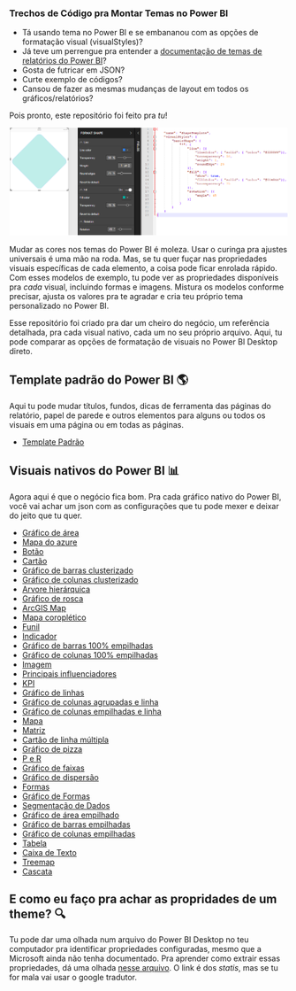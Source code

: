 ### Trechos de Código pra Montar Temas no Power BI

- Tá usando tema no Power BI e se embananou com as opções de formatação visual (visualStyles)?
- Já teve um perrengue pra entender a [documentação de temas de relatórios do Power BI](https://docs.microsoft.com/en-us/power-bi/desktop-report-themes)?
- Gosta de futricar em JSON?
- Curte exemplo de códigos?
- Cansou de fazer as mesmas mudanças de layout em todos os gráficos/relatórios?

Pois pronto, este repositório foi feito pra *tu*!

![Exemplo de modelo de formato no Power BI](https://github.com/wallesom/Theme-Power-BI-Import-Json/blob/master/exemplo%20template.PNG "Amostra com mxodelo de formato")

Mudar as cores nos temas do Power BI é moleza. Usar o curinga pra ajustes universais é uma mão na roda. Mas, se tu quer fuçar nas propriedades visuais específicas de cada elemento, a coisa pode ficar enrolada rápido. Com esses modelos de exemplo, tu pode ver as propriedades disponíveis pra *cada* visual, incluindo formas e imagens. Mistura os modelos conforme precisar, ajusta os valores pra te agradar e cria teu próprio tema personalizado no Power BI.

Esse repositório foi criado pra dar um cheiro do negócio, um referência detalhada, pra cada visual nativo, cada um no seu próprio arquivo. Aqui, tu pode comparar as opções de formatação de visuais no Power BI Desktop direto.

## Template padrão do Power BI 🌎

Aqui tu pode mudar títulos, fundos, dicas de ferramenta das páginas do relatório, papel de parede e outros elementos para alguns ou todos os visuais em uma página ou em todas as páginas.

- [Template Padrão](https://github.com/wallesom/Theme-Power-BI-Import-Json/blob/master/Template%20Padrão.json)

## Visuais nativos do Power BI 📊

Agora aqui é que o negócio fica bom. Pra cada gráfico nativo do Power BI, você vai achar um json com as configurações que tu pode mexer e deixar do jeito que tu quer.

- [Gráfico de área](https://github.com/wallesom/Theme-Power-BI-Import-Json/blob/master/Gráfico%20de%20área.json)
- [Mapa do azure](https://github.com/wallesom/Theme-Power-BI-Import-Json/blob/master/Mapa%20do%20azure.json)  
- [Botão](https://github.com/wallesom/Theme-Power-BI-Import-Json/blob/master/Botão.json)
- [Cartão](https://github.com/wallesom/Theme-Power-BI-Import-Json/blob/master/Cartão.json)
- [Gráfico de barras clusterizado](https://github.com/wallesom/Theme-Power-BI-Import-Json/blob/master/Gráfico%20de%20barras%20clusterizado.json)
- [Gráfico de colunas clusterizado](https://github.com/wallesom/Theme-Power-BI-Import-Json/blob/master/Gráfico%20de%20colunas%20clusterizado.json)
- [Arvore hierárquica](https://github.com/wallesom/Theme-Power-BI-Import-Json/blob/master/Arvore%20hierárquica.json)
- [Gráfico de rosca](https://github.com/wallesom/Theme-Power-BI-Import-Json/blob/master/Gráfico%20de%20rosca.json)
- [ArcGIS Map](https://github.com/wallesom/Theme-Power-BI-Import-Json/blob/master/ArcGIS%20Map.json)
- [Mapa coroplético](https://github.com/wallesom/Theme-Power-BI-Import-Json/blob/master/Mapa%20coroplético.json)
- [Funil](https://github.com/wallesom/Theme-Power-BI-Import-Json/blob/master/Funil.json)
- [Indicador](https://github.com/wallesom/Theme-Power-BI-Import-Json/blob/master/Indicador.json)
- [Gráfico de barras 100% empilhadas](https://github.com/wallesom/Theme-Power-BI-Import-Json/blob/master/Gráfico%20de%20barras%20100%25%20empilhadas.json)
- [Gráfico de colunas 100% empilhadas](https://github.com/wallesom/Theme-Power-BI-Import-Json/blob/master/Gráfico%20de%20colunas%20100%25%20empilhadas.json)
- [Imagem](https://github.com/wallesom/Theme-Power-BI-Import-Json/blob/master/Imagem.json)
- [Principais influenciadores](https://github.com/wallesom/Theme-Power-BI-Import-Json/blob/master/Principais%20influenciadores.json) 
- [KPI](https://github.com/wallesom/Theme-Power-BI-Import-Json/blob/master/KPI.json)  
- [Gráfico de linhas](https://github.com/wallesom/Theme-Power-BI-Import-Json/blob/master/Gráfico%20de%20linhas.json)
- [Gráfico de colunas agrupadas e linha](https://github.com/wallesom/Theme-Power-BI-Import-Json/blob/master/Gráfico%20de%20colunas%20agrupadas%20e%20linha.json)
- [Gráfico de colunas empilhadas e linha](https://github.com/wallesom/Theme-Power-BI-Import-Json/blob/master/Gráfico%20de%20colunas%20empilhadas%20e%20linha.json)
- [Mapa](https://github.com/wallesom/Theme-Power-BI-Import-Json/blob/master/Mapa.json)  
- [Matriz](https://github.com/wallesom/Theme-Power-BI-Import-Json/blob/master/Matriz.json)
- [Cartão de linha múltipla](https://github.com/wallesom/Theme-Power-BI-Import-Json/blob/master/Cartão%20de%20linha%20múltipla.json)
- [Gráfico de pizza](https://github.com/wallesom/Theme-Power-BI-Import-Json/blob/master/Gráfico%20de%20pizza.json)
- [P e R](https://github.com/wallesom/Theme-Power-BI-Import-Json/blob/master/P%20e%20R.json)  
- [Gráfico de faixas](https://github.com/wallesom/Theme-Power-BI-Import-Json/blob/master/Gráfico%20de%20faixas.json)
- [Gráfico de dispersão](https://github.com/wallesom/Theme-Power-BI-Import-Json/blob/master/Gráfico%20de%20dispersão.json)
- [Formas](https://github.com/wallesom/Theme-Power-BI-Import-Json/blob/master/Formas.json)
- [Gráfico de Formas](https://github.com/wallesom/Theme-Power-BI-Import-Json/blob/master/Gráfico%20de%20formas.json)
- [Segmentação de Dados](https://github.com/wallesom/Theme-Power-BI-Import-Json/blob/master/Segmentação%20de%20dados.json)
- [Gráfico de área empilhado](https://github.com/wallesom/Theme-Power-BI-Import-Json/blob/master/Gráfico%20de%20área%20empilhado.json)
- [Gráfico de barras empilhadas](https://github.com/wallesom/Theme-Power-BI-Import-Json/blob/master/Gráfico%20de%20barras%20empilhadas.json)
- [Gráfico de colunas empilhadas](https://github.com/wallesom/Theme-Power-BI-Import-Json/blob/master/Gráfico%20de%20colunas%20empilhadas.json)
- [Tabela](https://github.com/wallesom/Theme-Power-BI-Import-Json/blob/master/Tabela.json)
- [Caixa de Texto](https://github.com/wallesom/Theme-Power-BI-Import-Json/blob/master/Caixa%20de%20texto.json)
- [Treemap](https://github.com/wallesom/Theme-Power-BI-Import-Json/blob/master/Treemap.json)
- [Cascata](https://github.com/wallesom/Theme-Power-BI-Import-Json/blob/master/Cascata.json)

## E como eu faço pra achar as propridades de um theme? 🔍

Tu pode dar uma olhada num arquivo do Power BI Desktop no teu computador pra identificar propriedades configuradas, mesmo que a Microsoft ainda não tenha documentado. Pra aprender como extrair essas propriedades, dá uma olhada [nesse arquivo](https://nolock.medium.com/how-to-discover-undocumented-theme-settings-in-power-bi-desktop-dcbe264351c8). O link é dos *statis*, mas se tu for mala vai usar o google tradutor.

[JSON Generator from PowerBI.Tips]: https://themes.powerbi.tips/properties